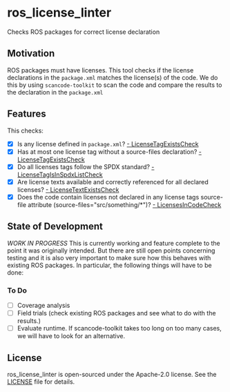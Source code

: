# ros_license_linter
Checks ROS packages for correct license declaration

## Motivation
ROS packages must have licenses. 
This tool checks if the license declarations in the `package.xml` matches the license(s) of the code.
We do this by using `scancode-toolkit` to scan the code and compare the results to the declaration in the `package.xml`

## Features
This checks:
- [x] Is any license defined in `package.xml`?
    [- LicenseTagExistsCheck](src/ros_license_linter/checks.py#L79)
- [x] Has at most one license tag without a source-files declaration?
    [- LicenseTagExistsCheck](src/ros_license_linter/checks.py#L79)
- [x] Do all licenses tags follow the SPDX standard?
    [- LicenseTagIsInSpdxListCheck](src/ros_license_linter/checks.py#L92)
- [x] Are license texts available and correctly referenced for all declared licenses?
    [- LicenseTextExistsCheck](src/ros_license_linter/checks.py#L108)
- [x] Does the code contain licenses not declared in any license tags source-file attribute (source-files="src/something/*")?
    [- LicensesInCodeCheck](src/ros_license_linter/checks.py#L155)

## State of Development
*WORK IN PROGRESS*
This is currently working and feature complete to the point it was originally intended.
But there are still open points concerning testing and it is also very important to make sure how this behaves with existing ROS packages.
In particular, the following things will have to be done:

### To Do
- [ ] Coverage analysis
- [ ] Field trials (check existing ROS packages and see what to do with the results.)
- [ ] Evaluate runtime. If scancode-toolkit takes too long on too many cases, we will have to look for an alternative.

## License
ros_license_linter is open-sourced under the Apache-2.0 license. See the
[LICENSE](LICENSE) file for details.